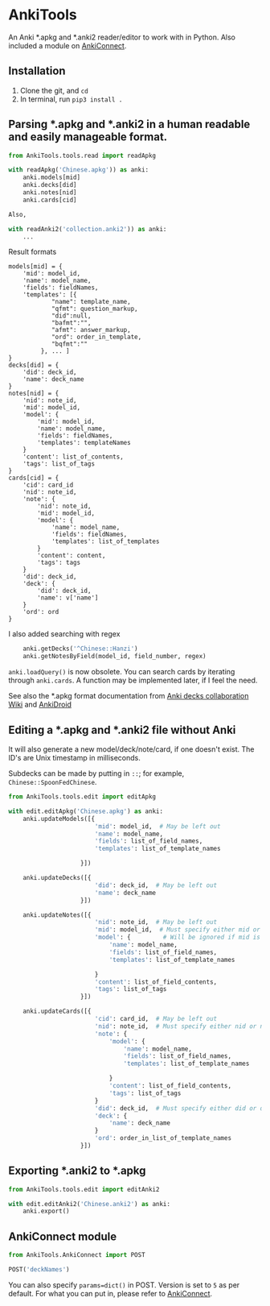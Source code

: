 # AnkiTools

An Anki \*.apkg and \*.anki2 reader/editor to work with in Python. Also included a module on [AnkiConnect](https://github.com/FooSoft/anki-connect).

## Installation

1. Clone the git, and `cd`
2. In terminal, run `pip3 install .`

## Parsing \*.apkg and \*.anki2 in a human readable and easily manageable format.

```python
from AnkiTools.tools.read import readApkg

with readApkg('Chinese.apkg')) as anki:
    anki.models[mid]
    anki.decks[did]
    anki.notes[nid]
    anki.cards[cid]

Also,

with readAnki2('collection.anki2')) as anki:
    ...
```

Result formats
```
models[mid] = {
    'mid': model_id,
    'name': model_name,
    'fields': fieldNames,
    'templates': [{
            "name": template_name,
            "qfmt": question_markup,
            "did":null,
            "bafmt":"",
            "afmt": answer_markup,
            "ord": order_in_template,
            "bqfmt":""
         }, ... ]
}
decks[did] = {
    'did': deck_id,
    'name': deck_name
}
notes[nid] = {
    'nid': note_id,
    'mid': model_id,
    'model': {
        'mid': model_id,
        'name': model_name,
        'fields': fieldNames,
        'templates': templateNames
    }
    'content': list_of_contents,
    'tags': list_of_tags
}
cards[cid] = {
    'cid': card_id
    'nid': note_id,
    'note': {
        'nid': note_id,
        'mid': model_id,
        'model': {
            'name': model_name,
            'fields': fieldNames,
            'templates': list_of_templates
        }
        'content': content,
        'tags': tags
    }
    'did': deck_id,
    'deck': {
        'did': deck_id,
        'name': v['name']
    }
    'ord': ord
}
```

I also added searching with regex
```python
    anki.getDecks('^Chinese::Hanzi')
    anki.getNotesByField(model_id, field_number, regex)
```

`anki.loadQuery()` is now obsolete. You can search cards by iterating through `anki.cards`. A function may be implemented later, if I feel the need.

See also the \*.apkg format documentation from [Anki decks collaboration Wiki](http://decks.wikia.com/wiki/Anki_APKG_format_documentation) and [AnkiDroid](https://github.com/ankidroid/Anki-Android/wiki/Database-Structure)

## Editing a \*.apkg and \*.anki2 file without Anki

It will also generate a new model/deck/note/card, if one doesn't exist. The ID's are Unix timestamp in milliseconds.

Subdecks can be made by putting in `::`; for example, `Chinese::SpoonFedChinese`.

```python
from AnkiTools.tools.edit import editApkg

with edit.editApkg('Chinese.apkg') as anki:
    anki.updateModels([{
                        'mid': model_id,  # May be left out
                        'name': model_name,
                        'fields': list_of_field_names,
                        'templates': list_of_template_names

                    }])

    anki.updateDecks([{
                        'did': deck_id,  # May be left out
                        'name': deck_name
                    }])

    anki.updateNotes([{
                        'nid': note_id,  # May be left out
                        'mid': model_id,  # Must specify either mid or model
                        'model': {         # Will be ignored if mid is specified
                            'name': model_name,
                            'fields': list_of_field_names,
                            'templates': list_of_template_names

                        }
                        'content': list_of_field_contents,
                        'tags': list_of_tags
                    }])

    anki.updateCards([{
                        'cid': card_id,  # May be left out
                        'nid': note_id,  # Must specify either nid or note
                        'note': {
                            'model': {
                                'name': model_name,
                                'fields': list_of_field_names,
                                'templates': list_of_template_names

                            }
                            'content': list_of_field_contents,
                            'tags': list_of_tags
                        }
                        'did': deck_id,  # Must specify either did or deck
                        'deck': {
                            'name': deck_name
                        }
                        'ord': order_in_list_of_template_names
                    }])
```

## Exporting \*.anki2 to \*.apkg

```python
from AnkiTools.tools.edit import editAnki2

with edit.editAnki2('Chinese.anki2') as anki:
    anki.export()
```

## AnkiConnect module

```python
from AnkiTools.AnkiConnect import POST

POST('deckNames')
```

You can also specify `params=dict()` in POST. Version is set to `5` as per default. For what you can put in, please refer to [AnkiConnect](https://github.com/FooSoft/anki-connect).
